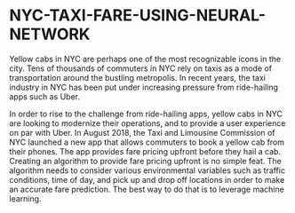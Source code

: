 # NYC-TAXI-FARE-USING-NEURAL-NETWORK
Yellow cabs in NYC are perhaps one of the most recognizable icons in the city. Tens of thousands of commuters in NYC rely on taxis as a mode of transportation around the bustling metropolis. In recent years, the taxi industry in NYC has been put under increasing pressure from ride-hailing apps such as Uber.

In order to rise to the challenge from ride-hailing apps, yellow cabs in NYC are looking to modernize their operations, and to provide a user experience on par with Uber. In August 2018, the Taxi and Limousine Commission of NYC launched a new app that allows commuters to book a yellow cab from their phones. The app provides fare pricing upfront before they hail a cab. Creating an algorithm to provide fare pricing upfront is no simple feat. The algorithm needs to consider various environmental variables such as traffic conditions, time of day, and pick up and drop off locations in order to make an accurate fare prediction. The best way to do that is to leverage machine learning. 
